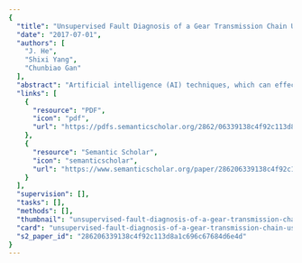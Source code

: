 ```yaml
---
{
  "title": "Unsupervised Fault Diagnosis of a Gear Transmission Chain Using a Deep Belief Network",
  "date": "2017-07-01",
  "authors": [
    "J. He",
    "Shixi Yang",
    "Chunbiao Gan"
  ],
  "abstract": "Artificial intelligence (AI) techniques, which can effectively analyze massive amounts of fault data and automatically provide accurate diagnosis results, have been widely applied to fault diagnosis of rotating machinery. Conventional AI methods are applied using features selected by a human operator, which are manually extracted based on diagnostic techniques and field expertise. However, developing robust features for each diagnostic purpose is often labour-intensive and time-consuming, and the features extracted for one specific task may be unsuitable for others. In this paper, a novel AI method based on a deep belief network (DBN) is proposed for the unsupervised fault diagnosis of a gear transmission chain, and the genetic algorithm is used to optimize the structural parameters of the network. Compared to the conventional AI methods, the proposed method can adaptively exploit robust features related to the faults by unsupervised feature learning, thus requires less prior knowledge about signal processing techniques and diagnostic expertise. Besides, it is more powerful at modelling complex structured data. The effectiveness of the proposed method is validated using datasets from rolling bearings and gearbox. To show the superiority of the proposed method, its performance is compared with two well-known classifiers, i.e., back propagation neural network (BPNN) and support vector machine (SVM). The fault classification accuracies are 99.26% for rolling bearings and 100% for gearbox when using the proposed method, which are much higher than that of the other two methods.",
  "links": [
    {
      "resource": "PDF",
      "icon": "pdf",
      "url": "https://pdfs.semanticscholar.org/2862/06339138c4f92c113d8a1c696c67684d6e4d.pdf"
    },
    {
      "resource": "Semantic Scholar",
      "icon": "semanticscholar",
      "url": "https://www.semanticscholar.org/paper/286206339138c4f92c113d8a1c696c67684d6e4d"
    }
  ],
  "supervision": [],
  "tasks": [],
  "methods": [],
  "thumbnail": "unsupervised-fault-diagnosis-of-a-gear-transmission-chain-using-a-deep-belief-network-thumb.jpg",
  "card": "unsupervised-fault-diagnosis-of-a-gear-transmission-chain-using-a-deep-belief-network-card.jpg",
  "s2_paper_id": "286206339138c4f92c113d8a1c696c67684d6e4d"
}
---
```


